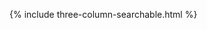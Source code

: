 <!-- ---
title: Workforce
permalink: /data-kit/workforce
layout: default-internal-page

photo:
  image: photos/sprints/2020-earth-sprints-banner.jpg
  img-alt: overhead view of beach with sand, large rocks, and bright blue water
  overlay:
    title: Workforce Challenges
    text: Datasets on workers, businesses, jobs, credentials, and more, recommended by government experts for solving key workforce challenges.


---
{% include hero.html %}
<!-- {% include single-column-centered-photo-with-overlay.html %} -->
{% include three-column-searchable.html %}
